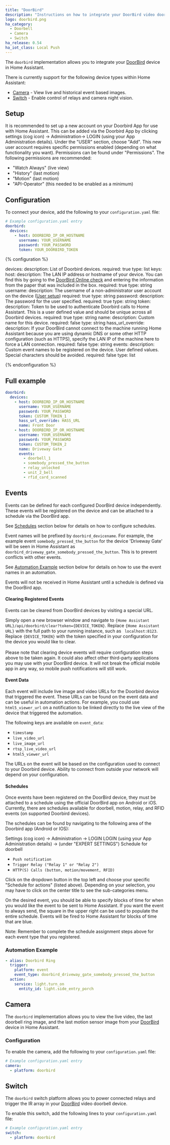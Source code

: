 ```yaml
---
title: "DoorBird"
description: "Instructions on how to integrate your DoorBird video doorbell with Home Assistant."
logo: doorbird.png
ha_category:
  - Doorbell
  - Camera
  - Switch
ha_release: 0.54
ha_iot_class: Local Push
---
```


The `doorbird` implementation allows you to integrate your [DoorBird](https://www.doorbird.com/) device in Home Assistant.

There is currently support for the following device types within Home Assistant:

- [Camera](#camera) - View live and historical event based images.
- [Switch](#switch) - Enable control of relays and camera night vision.

## Setup

It is recommended to set up a new account on your Doorbird App for use with Home Assistant. This can be added via the Doorbird App by clicking settings (cog icon) -> Administration-> LOGIN (using your App Administration details). Under the "USER" section, choose "Add". This new user account requires specific permissions enabled (depending on what functionality you want). Permissions can be found under "Permissions". The following permissions are recommended:

- "Watch Always" (live view)
- "History" (last motion)
- "Motion" (last motion)
- "API-Operator" (this needed to be enabled as a minimum)

## Configuration

To connect your device, add the following to your `configuration.yaml` file:

```yaml
# Example configuration.yaml entry
doorbird:
  devices:
    - host: DOORBIRD_IP_OR_HOSTNAME
      username: YOUR_USERNAME
      password: YOUR_PASSWORD
      token: YOUR_DOORBIRD_TOKEN
```

{% configuration %}

devices:
  description: List of Doorbird devices.
  required: true
  type: list
  keys:
    host:
      description: The LAN IP address or hostname of your device. You can find this by going to the [DoorBird Online check](https://www.doorbird.com/checkonline) and entering the information from the paper that was included in the box.
      required: true
      type: string
    username:
      description: The username of a non-administrator user account on the device ([User setup](/integrations/doorbird/#setup))
      required: true
      type: string
    password:
      description: The password for the user specified.
      required: true
      type: string
    token:
      description: Token to be used to authenticate Doorbird calls to Home Assistant. This is a user defined value and should be unique across all Doorbird devices.
      required: true
      type: string
    name:
      description: Custom name for this device.
      required: false
      type: string
    hass_url_override:
      description: If your DoorBird cannot connect to the machine running Home Assistant because you are using dynamic DNS or some other HTTP configuration (such as HTTPS), specify the LAN IP of the machine here to force a LAN connection.
      required: false
      type: string
    events:
      description: Custom event names to be registered on the device. User defined values. Special characters should be avoided.
      required: false
      type: list
      
{% endconfiguration %}

## Full example

```yaml
doorbird:
  devices:
    - host: DOORBIRD_IP_OR_HOSTNAME
      username: YOUR_USERNAME
      password: YOUR_PASSWORD
      token: CUSTOM_TOKEN_1
      hass_url_override: HASS_URL
      name: Front Door
    - host: DOORBIRD_IP_OR_HOSTNAME
      username: YOUR_USERNAME
      password: YOUR_PASSWORD
      token: CUSTOM_TOKEN_2
      name: Driveway Gate
      events:
        - doorbell_1
        - somebody_pressed_the_button
        - relay_unlocked
        - unit_2_bell
        - rfid_card_scanned
```

## Events

Events can be defined for each configured DoorBird device independently. These events will be registered on the device and can be attached to a schedule via the DoorBird app. 

See [Schedules](#schedules) section below for details on how to configure schedules.

Event names will be prefixed by `doorbird_devicename`. For example, the example event `somebody_pressed_the_button` for the device 'Driveway Gate' will be seen in Home Assistant as `doorbird_driveway_gate_somebody_pressed_the_button`. This is to prevent conflicts with other events.

See [Automation Example](#automation_example) section below for details on how to use the event names in an automation.

<div class="note info">
Events will not be received in Home Assistant until a schedule is defined via the DoorBird app.
</div>

#### Clearing Registered Events
Events can be cleared from DoorBird devices by visiting a special URL.

Simply open a new browser window and navigate to `{Home Assistant URL}/api/doorbird/clear?token={DEVICE_TOKEN}`. Replace `{Home Assistant URL}` with the full path to your running instance, such as `
localhost:8123`. Replace `{DEVICE_TOKEN}` with the token specified in your configuration for the device you would like to clear.
<br><br>
Please note that clearing device events will require configuration steps above to be taken again. It could also affect other third-party applications you may use with your DoorBird device. It will not break the official mobile app in any way, so mobile push notifications will still work.


#### Event Data

Each event will include live image and video URLs for the Doorbird device that triggered the event. These URLs can be found on the event data and can be useful in automation actions. For example, you could use `html5_viewer_url` on a notification to be linked directly to the live view of the device that triggered the automation.

The following keys are available on `event_data`:

- `timestamp`
- `live_video_url`
- `live_image_url`
- `rtsp_live_video_url`
- `html5_viewer_url`

<div class="note">
The URLs on the event will be based on the configuration used to connect to your Doorbird device. Ability to connect from outside your network will depend on your configuration.
</div>

#### Schedules

Once events have been registered on the DoorBird device, they must be attached to a schedule using the official DoorBird app on Android or iOS. Currently, there are schedules available for doorbell, motion, relay, and RFID events (on supported Doorbird devices).

The schedules can be found by navigating to the following area of the Doorbird app (Android or IOS):

Settings (cog icon) -> Administration -> LOGIN LOGIN (using your App Administration details) -> (under "EXPERT SETTINGS") Schedule for doorbell

- `Push notification`
- `Trigger Relay ("Relay 1" or "Relay 2")`
- `HTTP(S) Calls (button, motion/movement, RFID)`

Click on the dropdown button in the top left and choose your specific "Schedule for actions" (listed above). Depending on your selection, you may have to click on the center title to see the sub-categories menu.

On the desired event, you should be able to specify blocks of time for when you would like the event to be sent to Home Assistant. If you want the event to always send, the square in the upper right can be used to populate the entire schedule. Events will be fired to Home Assistant for blocks of time that are blue.

Note: Remember to complete the schedule assignment steps above for each event type that you registered.

### Automation Example

```yaml
- alias: Doorbird Ring
  trigger:
    platform: event
    event_type: doorbird_driveway_gate_somebody_pressed_the_button
  action:
    service: light.turn_on
      entity_id: light.side_entry_porch
```

## Camera

The `doorbird` implementation allows you to view the live video, the last doorbell ring image, and the last motion sensor image from your [DoorBird](https://www.doorbird.com/) device in Home Assistant.

### Configuration

To enable the camera, add the following to your `configuration.yaml` file:

```yaml
# Example configuration.yaml entry
camera:
  - platform: doorbird
```

## Switch

The `doorbird` switch platform allows you to power connected relays and trigger the IR array in your [DoorBird](https://www.doorbird.com/) video doorbell device.

To enable this switch, add the following lines to your `configuration.yaml` file:

```yaml
# Example configuration.yaml entry
switch:
  - platform: doorbird
```

